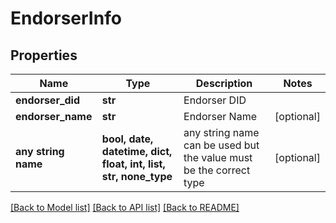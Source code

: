 # EndorserInfo


## Properties
Name | Type | Description | Notes
------------ | ------------- | ------------- | -------------
**endorser_did** | **str** | Endorser DID | 
**endorser_name** | **str** | Endorser Name | [optional] 
**any string name** | **bool, date, datetime, dict, float, int, list, str, none_type** | any string name can be used but the value must be the correct type | [optional]

[[Back to Model list]](../README.md#documentation-for-models) [[Back to API list]](../README.md#documentation-for-api-endpoints) [[Back to README]](../README.md)


